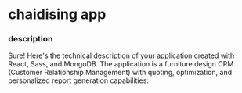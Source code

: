 # chaidising app

### description

<p>
Sure! Here's the technical description of your application created with React, Sass, and MongoDB. The application is a furniture design CRM (Customer Relationship Management) with quoting, optimization, and personalized report generation capabilities:
</p>

